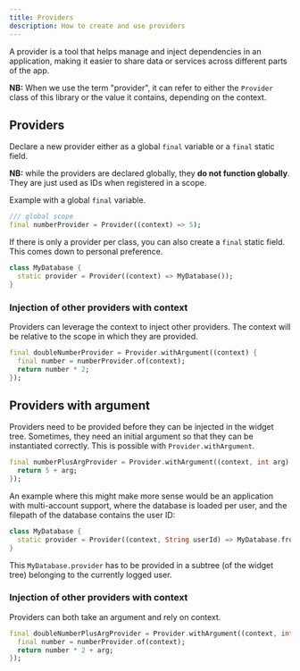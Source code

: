 ```yaml
---
title: Providers
description: How to create and use providers
---
```


A provider is a tool that helps manage and inject dependencies in an application, making it easier to share data or services across different parts of the app.

**NB:** When we use the term "provider", it can refer to either the `Provider` class of this library or the value it contains, depending on the context.

## Providers

Declare a new provider either as a global `final` variable or a `final` static field.

**NB:** while the providers are declared globally, they **do not function globally**. They are just used as IDs when registered in a scope.

Example with a global `final` variable.

```dart
/// global scope
final numberProvider = Provider((context) => 5);
```

If there is only a provider per class, you can also create a `final` static field. This comes down to personal preference.

```dart
class MyDatabase {
  static provider = Provider((context) => MyDatabase());
}
```

### Injection of other providers with context

Providers can leverage the context to inject other providers. The context will be relative to the scope in which they are provided.

```dart
final doubleNumberProvider = Provider.withArgument((context) {
  final number = numberProvider.of(context);
  return number * 2;
});
```

## Providers with argument

Providers need to be provided before they can be injected in the widget tree. Sometimes, they need an initial argument so that they can be instantiated correctly. This is possible with `Provider.withArgument`.

```dart
final numberPlusArgProvider = Provider.withArgument((context, int arg) {
  return 5 + arg;
});
```

An example where this might make more sense would be an application with multi-account support, where the database is loaded per user, and the filepath of the database contains the user ID:

```dart
class MyDatabase {
  static provider = Provider((context, String userId) => MyDatabase.fromId(id));
}
```

This `MyDatabase.provider` has to be provided in a subtree (of the widget tree) belonging to the currently logged user.

### Injection of other providers with context

Providers can both take an argument and rely on context.

```dart
final doubleNumberPlusArgProvider = Provider.withArgument((context, int arg) {
  final number = numberProvider.of(context);
  return number * 2 + arg;
});
```
